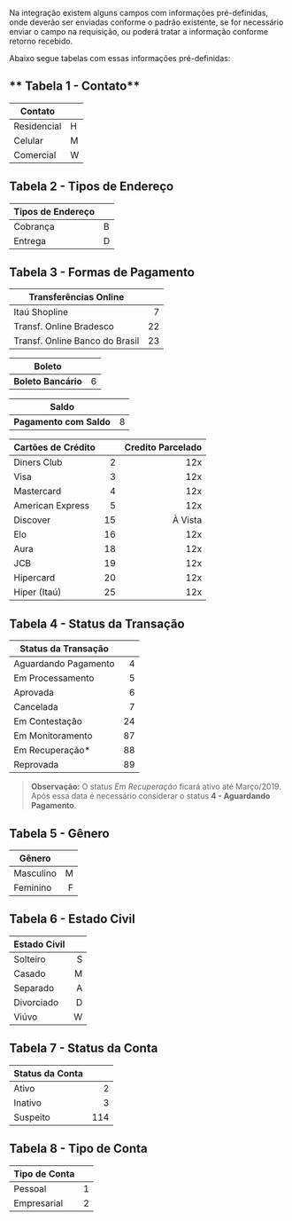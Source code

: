 Na integração existem alguns campos com informações pré-definidas, onde deverão ser enviadas conforme o padrão existente, se for necessário enviar o campo na requisição, ou poderá tratar a informação conforme retorno recebido.

Abaixo segue tabelas com essas informações pré-definidas:

## ** Tabela 1 - Contato**


| Contato |   |
|--------------------|---|
| Residencial        | H |
| Celular            | M |
| Comercial          | W |


## **Tabela 2 - Tipos de Endereço**


| Tipos de Endereço | |
|-------------|---|
| Cobrança    | B |
| Entrega     | D |


## **Tabela 3 - Formas de Pagamento**

| **Transferências Online**       |    |
|---------------------------------|---:|
| Itaú Shopline                   | 7  |
| Transf. Online Bradesco         | 22 |
| Transf. Online Banco do Brasil  | 23 |


| **Boleto**       |    |
|---------------------------------|---:|
| **Boleto Bancário**             | 6  |

| **Saldo**       |    |
|---------------------------------|---:|
| **Pagamento com Saldo**         | 8  |



| **Cartões de Crédito**          |    | Credito Parcelado |
|---------------------------------|----:|-----:|
| Diners Club                     | 2  | 12x |
| Visa                            | 3  | 12x |
| Mastercard                      | 4  | 12x |
| American Express                | 5  | 12x |
| Discover                        | 15 | À Vista |
| Elo                             | 16 | 12x |
| Aura                            | 18 | 12x |
| JCB                             | 19 | 12x |
| Hipercard                       | 20 | 12x |
| Hiper (Itaú)                    | 25 | 12x |


## **Tabela 4 - Status da Transação**

| Status da Transação             |    |
|---------------------------------|----:|
| Aguardando Pagamento            | 4  |
| Em Processamento                | 5  |
| Aprovada                        | 6  |
| Cancelada                       | 7  |
| Em Contestação                  | 24 |
| Em Monitoramento                | 87 |
| Em Recuperação*                 | 88 |
| Reprovada                       | 89 |


> **Observação:** O status *Em Recuperação* ficará ativo até Março/2019. Após essa data é necessário considerar o status **4 - Aguardando Pagamento**.

## **Tabela 5 - Gênero**

| Gênero    | |
|-----------|---:|
| Masculino | M |
| Feminino  | F |


## **Tabela 6 - Estado Civil**

| Estado Civil | |
|------------|---:|
| Solteiro   | S |
| Casado     | M |
| Separado   | A |
| Divorciado | D |
| Viúvo      | W |


## **Tabela 7 - Status da Conta**

| Status da Conta | |
|----------|-----:|
| Ativo    | 2   |
| Inativo  | 3   |
| Suspeito | 114 |


## **Tabela 8 - Tipo de Conta**

| Tipo de Conta | |
|--------------|-----:|
| Pessoal      | 1   |
| Empresarial  | 2   |

